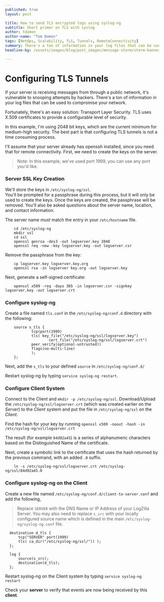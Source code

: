 ```yaml
---
published: true
layout: post

title: How to send TLS encrypted logs using syslog-ng
subtitle: Short primer on TLS with syslog
author: tdamon
author-name: "Tom Damon"
tags: [NetOps, Scalability, TLS, Tunnels, RemoteConnectivity]
summary: There's a ton of information in your log files that can be used to compromise or secure your network...
headline-bg: /assets/images/blog/post_images/message-storm/storm-banner.jpg

---
```


# Configuring TLS Tunnels

 If your server is receiving messages from through a public network, it's vulnerable to snooping attempts by hackers. There's a ton of information in your log files that can be used to compromise your network. 

 Fortunately, there's an easy solution: Transport Layer Security. TLS uses X.509 certificates to provide a configurable level of security. 

 In this example, I'm using 2048 bit keys, which are the current minimum for medium-high security. The best part is that configuring TLS tunnels is not a time consuming process.

  I'll assume that your server already has openssh installed, since you need that for remote connectivity. First, we need to create the keys on the server.

>Note:  In this example, we've used port 1999, you can use any port you'd like.

### Server SSL Key Creation
We'll store the keys in `/etc/syslog-ng/ssl`.  
You'll be prompted for a passphrase during this process, but it will only be
used to create the keys. Once the keys are created, the passphrase will be removed.
You'll also be asked questions about the server name, location, and contact information.

The server name *must* match the entry in your `/etc/hostname` file.

        cd /etc/syslog-ng
        mkdir ssl
        cd ssl
        openssl genrsa -des3 -out logserver.key 2048
        openssl req -new -key logserver.key -out logserver.csr

Remove the passphrase from the key:

        cp logserver.key logserver.key.org
        openssl rsa -in logserver key.org -out logserver.key

Next, generate a self-signed certificate:

        openssl x509 -req -days 365 -in logserver.csr -signkey logserver.key -out logserver.crt

### Configure syslog-ng
Create a file named `tls.conf` in the `/etc/syslog-ng/conf.d` directory with the following:

        source s_tls {
                tcp(port(1999)
                tls( key_file("/etc/syslog-ng/ssl/logserver.key")
                        cert_file("/etc/syslog-ng/ssl/logserver.crt")
                peer_verify(optional-untrusted))
                flags(no-multi-line)
                );
        };
Next, add the `s_tls` to your defined `source` in `/etc/syslog-ng/conf.d/`

Restart syslog-ng by typing `service syslog-ng restart`.

### Configure Client System

Connect to the Client and `mkdir -p /etc/syslog-ng/ssl`.
Download/Upload the `/etc/syslog-ng/ssl/logserver.crt` (which was created earlier on the *Server*) to the *Client* system and put the file in `/etc/syslog-ng/ssl` on the *Client*.

Find the hash for your key by running `openssl x509 -noout -hash -in /etc/syslog-ng/ssl/logserver.crt`

The result (for example `84d92a45`) is a series of alphanumeric characters based on the Distinguished Name of the certificate.

Next, create a symbolic link to the certificate that uses the hash returned by the previous command, with an added `.0` suffix.

        ln -s /etc/syslog-ng/ssl/logserver.crt /etc/syslog-ng/ssl/84d92a45.0                

### Configure syslog-ng on the Client

Create a new file named `/etc/syslog-ng/conf.d/client-to-server.conf` and add the following,
> Replace `SERVER` with the DNS Name or IP Address of your LogZilla Server.
> You may also need to replace `s_src` with your locally configured source name which is defined in the main `/etc/syslog-ng/syslog-ng.conf` file.

      destination d_tls {
          tcp("SERVER" port(1999)
          tls( ca_dir("/etc/syslog-ng/ssl/")) );
      };

      log {
          source(s_src);
          destination(d_tls);
      };

Restart syslog-ng on the Client system by typing `service syslog-ng restart`

Check your **server** to verify that events are now being received by this **client**.

